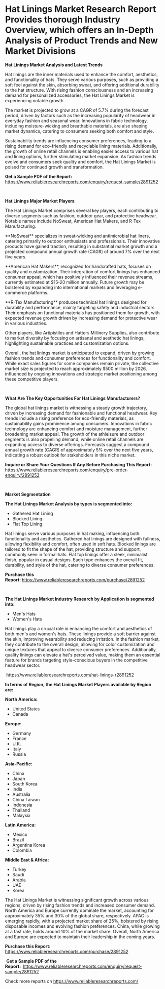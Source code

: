 <p><h1>Hat Linings Market Research Report Provides thorough Industry Overview, which offers an In-Depth Analysis of Product Trends and New Market Divisions</h1></p><p><strong>Hat Linings Market Analysis and Latest Trends</strong></p>
<p><p>Hat linings are the inner materials used to enhance the comfort, aesthetics, and functionality of hats. They serve various purposes, such as providing a soft feel against the skin, absorbing sweat, and offering additional durability to the hat structure. With rising fashion consciousness and an increasing demand for personalized accessories, the Hat Linings Market is experiencing notable growth.</p><p>The market is projected to grow at a CAGR of 5.7% during the forecast period, driven by factors such as the increasing popularity of headwear in everyday fashion and seasonal wear. Innovations in fabric technology, including moisture-wicking and breathable materials, are also shaping market dynamics, catering to consumers seeking both comfort and style.</p><p>Sustainability trends are influencing consumer preferences, leading to a rising demand for eco-friendly and recyclable lining materials. Additionally, the growth of online retail channels is enabling easier access to various hat and lining options, further stimulating market expansion. As fashion trends evolve and consumers seek quality and comfort, the Hat Linings Market is poised for continued growth and transformation.</p></p>
<p><strong>Get a Sample PDF of the Report:&nbsp;</strong> <a href="https://www.reliableresearchreports.com/enquiry/request-sample/2891252?utm_campaign=2273&utm_medium=2&utm_source=Github&utm_content=ia&utm_term=14032025&utm_id=hat-linings">https://www.reliableresearchreports.com/enquiry/request-sample/2891252</a></p>
<p>&nbsp;</p>
<p><strong>Hat Linings Major Market Players</strong></p>
<p><p>The Hat Linings Market comprises several key players, each contributing to diverse segments such as fashion, outdoor gear, and protective headwear. Notable names include NoSweat, American Hat Makers, and R-Tex Manufacturing.</p><p>**NoSweat** specializes in sweat-wicking and antimicrobial hat liners, catering primarily to outdoor enthusiasts and professionals. Their innovative products have gained traction, resulting in substantial market growth and a projected compound annual growth rate (CAGR) of around 7% over the next five years. </p><p>**American Hat Makers**, recognized for handcrafted hats, focuses on quality and customization. Their integration of comfort linings has enhanced consumer appeal, which has positively influenced their revenue streams, currently estimated at $15-20 million annually. Future growth may be bolstered by expanding into international markets and leveraging e-commerce platforms.</p><p>**R-Tex Manufacturing** produces technical hat linings designed for durability and performance, mainly targeting safety and industrial sectors. Their emphasis on functional materials has positioned them for growth, with expected revenue growth driven by increasing demand for protective wear in various industries.</p><p>Other players, like Artipistilos and Hatters Millinery Supplies, also contribute to market diversity by focusing on artisanal and aesthetic hat linings, highlighting sustainable practices and customization options.</p><p>Overall, the hat linings market is anticipated to expand, driven by growing fashion trends and consumer preferences for functionality and comfort. While exact sales figures for some companies remain private, the collective market size is projected to reach approximately $500 million by 2026, influenced by ongoing innovations and strategic market positioning among these competitive players.</p></p>
<p>&nbsp;</p>
<p><strong>What Are The Key Opportunities For Hat Linings Manufacturers?</strong></p>
<p><p>The global hat linings market is witnessing a steady growth trajectory, driven by increasing demand for fashionable and functional headwear. Key trends include a rising preference for eco-friendly materials, as sustainability gains prominence among consumers. Innovations in fabric technology are enhancing comfort and moisture management, further broadening market appeal. The growth of the athleisure and outdoor segments is also propelling demand, while online retail channels are expanding access to diverse offerings. Forecasts suggest a compound annual growth rate (CAGR) of approximately 5% over the next five years, indicating a robust outlook for stakeholders in this niche market.</p></p>
<p><strong>Inquire or Share Your Questions If Any Before Purchasing This Report:</strong> <a href="https://www.reliableresearchreports.com/enquiry/pre-order-enquiry/2891252?utm_campaign=2273&utm_medium=2&utm_source=Github&utm_content=ia&utm_term=14032025&utm_id=hat-linings">https://www.reliableresearchreports.com/enquiry/pre-order-enquiry/2891252</a></p>
<p>&nbsp;</p>
<p><strong>Market Segmentation</strong></p>
<p><strong>The Hat Linings Market Analysis by types is segmented into:</strong></p>
<p><ul><li>Gathered Hat Lining</li><li>Blocked Lining</li><li>Flat Top Lining</li></ul></p>
<p><p>Hat linings serve various purposes in hat making, influencing both functionality and aesthetics. Gathered hat linings are designed with fullness, allowing flexibility and comfort, often used in soft hats. Blocked linings are tailored to fit the shape of the hat, providing structure and support, commonly seen in formal hats. Flat top linings offer a sleek, minimalist finish, popular in casual designs. Each type enhances the overall fit, durability, and style of the hat, catering to diverse consumer preferences.</p></p>
<p><strong>Purchase this Report:&nbsp;</strong><a href="https://www.reliableresearchreports.com/purchase/2891252?utm_campaign=2273&utm_medium=2&utm_source=Github&utm_content=ia&utm_term=14032025&utm_id=hat-linings">https://www.reliableresearchreports.com/purchase/2891252</a></p>
<p>&nbsp;</p>
<p><strong>The Hat Linings Market Industry Research by Application is segmented into:</strong></p>
<p><ul><li>Men's Hats</li><li>Women's Hats</li></ul></p>
<p><p>Hat linings play a crucial role in enhancing the comfort and aesthetics of both men's and women's hats. These linings provide a soft barrier against the skin, improving wearability and reducing irritation. In the fashion market, they contribute to the overall design, allowing for color customization and unique textures that appeal to diverse consumer preferences. Additionally, quality linings can elevate a hat's perceived value, making them an essential feature for brands targeting style-conscious buyers in the competitive headwear sector.</p></p>
<p><a href="https://www.reliableresearchreports.com/hat-linings-r2891252?utm_campaign=2273&utm_medium=2&utm_source=Github&utm_content=ia&utm_term=14032025&utm_id=hat-linings">&nbsp;https://www.reliableresearchreports.com/hat-linings-r2891252</a></p>
<p><strong>In terms of Region, the Hat Linings Market Players available by Region are:</strong></p>
<p>
    <p> <strong> North America: </strong>
        <ul>
            <li>United States</li>
            <li>Canada</li>
        </ul>
        </p> 
    <p> <strong> Europe: </strong>
        <ul>
            <li>Germany</li>
            <li>France</li>
            <li>U.K.</li>
            <li>Italy</li>
            <li>Russia</li>
        </ul>
        </p> 
    <p> <strong> Asia-Pacific: </strong>
        <ul>
            <li>China</li>
            <li>Japan</li>
            <li>South Korea</li>
            <li>India</li>
            <li>Australia</li>
            <li>China Taiwan</li>
            <li>Indonesia</li>
            <li>Thailand</li>
            <li>Malaysia</li>
        </ul>
        </p> 
    <p> <strong> Latin America: </strong>
        <ul>
            <li>Mexico</li>
            <li>Brazil</li>
            <li>Argentina Korea</li>
            <li>Colombia</li>
        </ul>
        </p> 
    <p> <strong> Middle East & Africa: </strong>
        <ul>
            <li>Turkey</li>
            <li>Saudi</li>
            <li>Arabia</li>
            <li>UAE</li>
            <li>Korea</li>
        </ul>
    </p>
    </p>
<p><p>The Hat Linings Market is witnessing significant growth across various regions, driven by rising fashion trends and increased consumer demand. North America and Europe currently dominate the market, accounting for approximately 35% and 30% of the global share, respectively. APAC is emerging rapidly, with a projected market share of 25%, bolstered by rising disposable incomes and evolving fashion preferences. China, while growing at a fast rate, holds around 10% of the market share. Overall, North America and Europe are expected to maintain their leadership in the coming years.</p></p>
<p><strong>Purchase this Report: </strong><a href="https://www.reliableresearchreports.com/purchase/2891252?utm_campaign=2273&utm_medium=2&utm_source=Github&utm_content=ia&utm_term=14032025&utm_id=hat-linings">https://www.reliableresearchreports.com/purchase/2891252</a></p>
<p>&nbsp;<strong>Get a Sample PDF of the Report:&nbsp;&nbsp;</strong><a href="https://www.reliableresearchreports.com/enquiry/request-sample/2891252?utm_campaign=2273&utm_medium=2&utm_source=Github&utm_content=ia&utm_term=14032025&utm_id=hat-linings">https://www.reliableresearchreports.com/enquiry/request-sample/2891252</a></p>
<p><strong></strong></p>
<p>Check more reports on <a href="https://www.reliableresearchreports.com/?utm_campaign=2273&utm_medium=2&utm_source=Github&utm_content=ia&utm_term=14032025&utm_id=hat-linings">https://www.reliableresearchreports.com/</a></p>